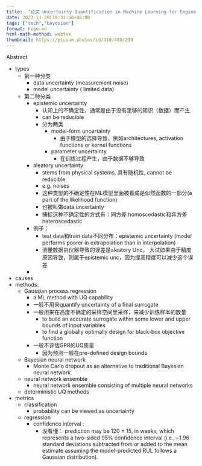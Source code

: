 ```yaml
---
title:  "论文 Uncertainty Quantification in Machine Learning for Engineering Design and Health Prognostics"
date: 2023-11-20T18:31:50+08:00  
tags: ["tech","bayesian"]
format: hugo-md
html-math-method: webtex
thumbnail: https://picsum.photos/id/310/400/250
---
```





Abstract

- types
    - 第一种分类
        - data uncertainty (measurement noise)
        - model uncertainty ( limited data)
    - 第二种分类
        - epistemic uncertainty
            - 认知上的不确定性，通常是由于没有足够的知识（数据）而产生
            - can be reducible
            - 分为两类
                - model-form uncertainty
                    - 由于模型的选择导致，例如architectures, activation functions or kernel functions
                - parameter uncertainty
                    - 在训练过程产生，由于数据不够导致
        - aleatory uncertainty
            - stems from physical systems, 具有随机性, cannot be reducible
            - e.g. noises
            - 这种类型的不确定性在ML模型里面被看成是似然函数的一部分(a part of the likelihood function)
            - 也被叫做data uncertainty
            - 捕捉这种不确定性的方式有：同方差 homoscedastic和异方差 heteroscedastic
        - 例子：
            - test data和train data不同分布：epistemic uncertainty (model performs poorer in extrapolation than in interpolation)
            - 测量数据由仪器导致的误差是aleatory Unc， 大试如果由于精度原因导致，则属于epistemic unc，因为提高精度可以减少这个误差
        - 
- causes
- methods:
    - Gaussian process regression
        - a ML method with UQ capability
        - 一般不用来quantify uncertainty of a final surrogate
        - 一般用来在高度不确定的采样空间里采样，来减少训练样本的数量
            - to build an accurate surrogate within some lower and upper bounds of input variables
            - to find a globally optimally design for black-box objective function
        - 一般不评估GPR的UQ质量
            - 因为预测一般在pre-defined design bounds
    - Bayesian neural network
        - Monte Carlo dropout as an alternative to traditional Bayesian neural network
    - neural network ensemble
        - neural network ensemble consisting of multiple neural networks
    - deterministic UQ methods
- metrics
    - classification
        - probability can be viewed as uncertainty
    - regression
        - confidence interval :
            - 没看懂： prediction may be 120 ± 15, in weeks, which represents a two-sided 95% confidence interval (i.e.,∼1.96 standard deviations subtracted from or added to the mean estimate assuming the model-predicted RUL follows a Gaussian distribution).